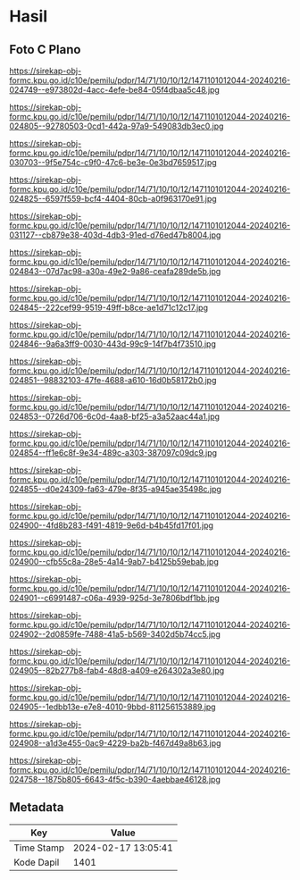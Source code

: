# Hasil

## Foto C Plano

https://sirekap-obj-formc.kpu.go.id/c10e/pemilu/pdpr/14/71/10/10/12/1471101012044-20240216-024749--e973802d-4acc-4efe-be84-05f4dbaa5c48.jpg

https://sirekap-obj-formc.kpu.go.id/c10e/pemilu/pdpr/14/71/10/10/12/1471101012044-20240216-024805--92780503-0cd1-442a-97a9-549083db3ec0.jpg

https://sirekap-obj-formc.kpu.go.id/c10e/pemilu/pdpr/14/71/10/10/12/1471101012044-20240216-030703--9f5e754c-c9f0-47c6-be3e-0e3bd7659517.jpg

https://sirekap-obj-formc.kpu.go.id/c10e/pemilu/pdpr/14/71/10/10/12/1471101012044-20240216-024825--6597f559-bcf4-4404-80cb-a0f963170e91.jpg

https://sirekap-obj-formc.kpu.go.id/c10e/pemilu/pdpr/14/71/10/10/12/1471101012044-20240216-031127--cb879e38-403d-4db3-91ed-d76ed47b8004.jpg

https://sirekap-obj-formc.kpu.go.id/c10e/pemilu/pdpr/14/71/10/10/12/1471101012044-20240216-024843--07d7ac98-a30a-49e2-9a86-ceafa289de5b.jpg

https://sirekap-obj-formc.kpu.go.id/c10e/pemilu/pdpr/14/71/10/10/12/1471101012044-20240216-024845--222cef99-9519-49ff-b8ce-ae1d71c12c17.jpg

https://sirekap-obj-formc.kpu.go.id/c10e/pemilu/pdpr/14/71/10/10/12/1471101012044-20240216-024846--9a6a3ff9-0030-443d-99c9-14f7b4f73510.jpg

https://sirekap-obj-formc.kpu.go.id/c10e/pemilu/pdpr/14/71/10/10/12/1471101012044-20240216-024851--98832103-47fe-4688-a610-16d0b58172b0.jpg

https://sirekap-obj-formc.kpu.go.id/c10e/pemilu/pdpr/14/71/10/10/12/1471101012044-20240216-024853--0726d706-6c0d-4aa8-bf25-a3a52aac44a1.jpg

https://sirekap-obj-formc.kpu.go.id/c10e/pemilu/pdpr/14/71/10/10/12/1471101012044-20240216-024854--ff1e6c8f-9e34-489c-a303-387097c09dc9.jpg

https://sirekap-obj-formc.kpu.go.id/c10e/pemilu/pdpr/14/71/10/10/12/1471101012044-20240216-024855--d0e24309-fa63-479e-8f35-a945ae35498c.jpg

https://sirekap-obj-formc.kpu.go.id/c10e/pemilu/pdpr/14/71/10/10/12/1471101012044-20240216-024900--4fd8b283-f491-4819-9e6d-b4b45fd17f01.jpg

https://sirekap-obj-formc.kpu.go.id/c10e/pemilu/pdpr/14/71/10/10/12/1471101012044-20240216-024900--cfb55c8a-28e5-4a14-9ab7-b4125b59ebab.jpg

https://sirekap-obj-formc.kpu.go.id/c10e/pemilu/pdpr/14/71/10/10/12/1471101012044-20240216-024901--c6991487-c06a-4939-925d-3e7806bdf1bb.jpg

https://sirekap-obj-formc.kpu.go.id/c10e/pemilu/pdpr/14/71/10/10/12/1471101012044-20240216-024902--2d0859fe-7488-41a5-b569-3402d5b74cc5.jpg

https://sirekap-obj-formc.kpu.go.id/c10e/pemilu/pdpr/14/71/10/10/12/1471101012044-20240216-024905--82b277b8-fab4-48d8-a409-e264302a3e80.jpg

https://sirekap-obj-formc.kpu.go.id/c10e/pemilu/pdpr/14/71/10/10/12/1471101012044-20240216-024905--1edbb13e-e7e8-4010-9bbd-811256153889.jpg

https://sirekap-obj-formc.kpu.go.id/c10e/pemilu/pdpr/14/71/10/10/12/1471101012044-20240216-024908--a1d3e455-0ac9-4229-ba2b-f467d49a8b63.jpg

https://sirekap-obj-formc.kpu.go.id/c10e/pemilu/pdpr/14/71/10/10/12/1471101012044-20240216-024758--1875b805-6643-4f5c-b390-4aebbae46128.jpg


## Metadata

| Key        | Value               |
| ---------- | ------------------- |
| Time Stamp | 2024-02-17 13:05:41 |
| Kode Dapil | 1401                |



